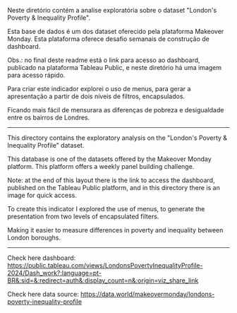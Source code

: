 Neste diretório contém a analise exploratória sobre o dataset "London's Poverty & Inequality Profile".

Esta base de dados é um dos dataset oferecido pela plataforma Makeover Monday. Esta plataforma oferece desafio semanais de construção de dashboard.

Obs.: no final deste readme está o link para acesso ao dashboard, publicado na plataforma Tableau Public, e neste diretório há uma imagem para acesso rápido.

Para criar este indicador explorei o uso de menus, para gerar a apresentação a partir de dois níveis de filtros, encapsulados.

Ficando mais fácil de mensurara as diferenças de pobreza e desigualdade entre os bairros de Londres.


---------------------------------------------------------------------------------------------------------


This directory contains the exploratory analysis on the "London's Poverty & Inequality Profile" dataset.

This database is one of the datasets offered by the Makeover Monday platform. This platform offers a weekly panel building challenge.

Note: at the end of this layout there is the link to access the dashboard, published on the Tableau Public platform, and in this directory there is an image for quick access.

To create this indicator I explored the use of menus, to generate the presentation from two levels of encapsulated filters.

Making it easier to measure differences in poverty and inequality between London boroughs.

---------------------------------------------------------------------------------------------------------

Check here dashboard: https://public.tableau.com/views/LondonsPovertyInequalityProfile-2024/Dash_work?:language=pt-BR&:sid=&:redirect=auth&:display_count=n&:origin=viz_share_link

Check here data source: https://data.world/makeovermonday/londons-poverty-inequality-profile

